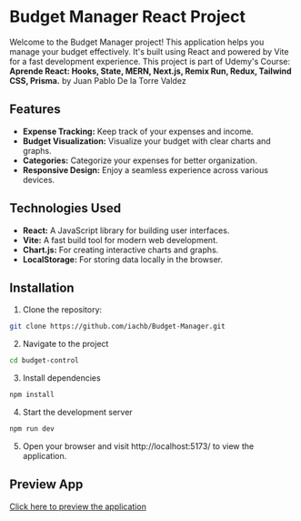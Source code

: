 # Budget Manager React Project

Welcome to the Budget Manager project! This application helps you manage your budget effectively. It's built using React and powered by Vite for a fast development experience. This project is part of Udemy's Course: **Aprende React: Hooks, State, MERN, Next.js, Remix Run, Redux, Tailwind CSS, Prisma.** by Juan Pablo De la Torre Valdez

## Features

- **Expense Tracking:** Keep track of your expenses and income.
- **Budget Visualization:** Visualize your budget with clear charts and graphs.
- **Categories:** Categorize your expenses for better organization.
- **Responsive Design:** Enjoy a seamless experience across various devices.

## Technologies Used

- **React:** A JavaScript library for building user interfaces.
- **Vite:** A fast build tool for modern web development.
- **Chart.js:** For creating interactive charts and graphs.
- **LocalStorage:** For storing data locally in the browser.

## Installation

1. Clone the repository:

```bash
git clone https://github.com/iachb/Budget-Manager.git
```
2. Navigate to the project
```bash
cd budget-control
```
3. Install dependencies
```bash
npm install
```
4. Start the development server
```bash
npm run dev
```
5. Open your browser and visit http://localhost:5173/ to view the application.

## Preview App 
[Click here to preview the application](https://manager-budget.netlify.app/)